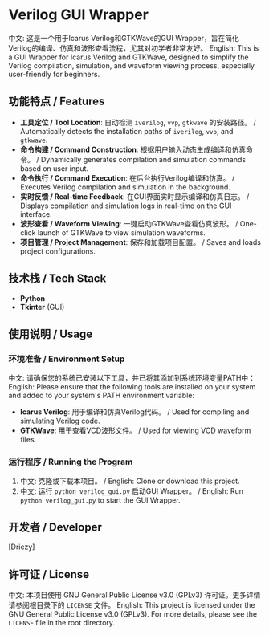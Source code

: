 # Verilog GUI Wrapper

中文: 这是一个用于Icarus Verilog和GTKWave的GUI Wrapper，旨在简化Verilog的编译、仿真和波形查看流程，尤其对初学者非常友好。
English: This is a GUI Wrapper for Icarus Verilog and GTKWave, designed to simplify the Verilog compilation, simulation, and waveform viewing process, especially user-friendly for beginners.

## 功能特点 / Features

*   **工具定位 / Tool Location**: 自动检测 `iverilog`, `vvp`, `gtkwave` 的安装路径。 / Automatically detects the installation paths of `iverilog`, `vvp`, and `gtkwave`.
*   **命令构建 / Command Construction**: 根据用户输入动态生成编译和仿真命令。 / Dynamically generates compilation and simulation commands based on user input.
*   **命令执行 / Command Execution**: 在后台执行Verilog编译和仿真。 / Executes Verilog compilation and simulation in the background.
*   **实时反馈 / Real-time Feedback**: 在GUI界面实时显示编译和仿真日志。 / Displays compilation and simulation logs in real-time on the GUI interface.
*   **波形查看 / Waveform Viewing**: 一键启动GTKWave查看仿真波形。 / One-click launch of GTKWave to view simulation waveforms.
*   **项目管理 / Project Management**: 保存和加载项目配置。 / Saves and loads project configurations.

## 技术栈 / Tech Stack

*   **Python**
*   **Tkinter** (GUI)

## 使用说明 / Usage

### 环境准备 / Environment Setup

中文: 请确保您的系统已安装以下工具，并已将其添加到系统环境变量PATH中：
English: Please ensure that the following tools are installed on your system and added to your system's PATH environment variable:

*   **Icarus Verilog**: 用于编译和仿真Verilog代码。 / Used for compiling and simulating Verilog code.
*   **GTKWave**: 用于查看VCD波形文件。 / Used for viewing VCD waveform files.

### 运行程序 / Running the Program

1.  中文: 克隆或下载本项目。 / English: Clone or download this project.
2.  中文: 运行 `python verilog_gui.py` 启动GUI Wrapper。 / English: Run `python verilog_gui.py` to start the GUI Wrapper.

## 开发者 / Developer

[Driezy]

## 许可证 / License

中文: 本项目使用 GNU General Public License v3.0 (GPLv3) 许可证。更多详情请参阅根目录下的 `LICENSE` 文件。
English: This project is licensed under the GNU General Public License v3.0 (GPLv3). For more details, please see the `LICENSE` file in the root directory.
